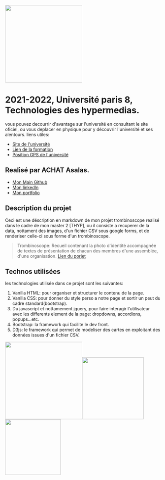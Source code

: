 <img src="https://www.campus-condorcet.fr/medias/photo/logo-paris8_1566477376593-png" width="250"/>

# 2021-2022, Université paris 8, Technologies des hypermedias.
vous pouvez decourrir d'avantage sur l'université en consultant le site oficiel, ou vous deplacer en physique pour y découvrir l'université et ses alentours.
liens utiles:
- [Site de l'université](https://www.univ-paris8.fr/)
- [Lien de la formation](https://www.univ-paris8.fr/-Master-Technologies-de-l-Hypermedia-678-)
- [Position GPS de l'université](https://goo.gl/maps/aGwT9QYng9Pr3ALC9)

## Realisé par ACHAT Asalas.
- [Mon Main Github](https://github.com/achsalsa/)
- [Mon linkedIn](https://www.linkedin.com/in/asalas-achat/)
- [Mon portfolio](https://slsdsigner.com/)

## Description du projet
Ceci est une déscription en markdown de mon projet trombinoscope realisé dans le cadre de mon master 2 [THYP], ou il consiste a recuperer de la data, nottament des images, d'un fichier CSV sous google forms, et de renderiser celle-ci sous forme d'un trombinoscope.
> Trombinoscope: Recueil contenant la photo d'identité accompagnée de textes de présentation de chacun des membres d'une assemblée, d'une organisation.
[Lien du porjet](https://achsalsa.github.io/THYP_21-22/ex1/)

## Technos utilisées
les technologies utilisée dans ce projet sont les suivantes:
1. Vanilla HTML: pour organiser et structurer le contenu de la page.
2. Vanilla CSS: pour donner du style perso a notre page et sortir un peut du cadre standard(bootstrap).
3. Du javascript et nottamement jquery, pour faire interagir l'utilisateur avec les differents element de la page: dropdowns, accordions, popups...etc.
4. Bootstrap: la framework qui facilite le dev front.
5. D3js: le framework qui permet de modeliser des cartes en exploitant des données issues d'un fichier CSV.


<img src="https://upload.wikimedia.org/wikipedia/commons/6/61/HTML5_logo_and_wordmark.svg" width="250"/><img src="https://upload.wikimedia.org/wikipedia/commons/6/6a/JavaScript-logo.png" width="200"/><img src="https://upload.wikimedia.org/wikipedia/commons/d/d5/CSS3_logo_and_wordmark.svg" width="180"/>

